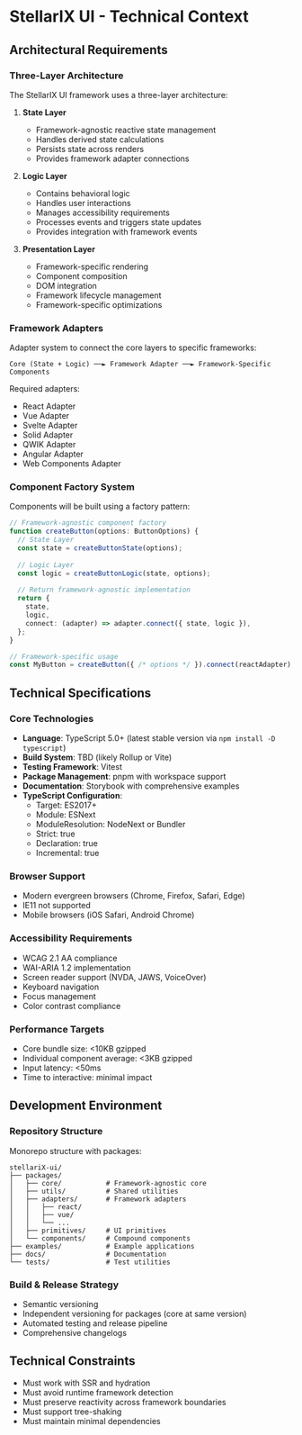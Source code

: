 # StellarIX UI - Technical Context

## Architectural Requirements

### Three-Layer Architecture

The StellarIX UI framework uses a three-layer architecture:

1. **State Layer**
   - Framework-agnostic reactive state management
   - Handles derived state calculations
   - Persists state across renders
   - Provides framework adapter connections

2. **Logic Layer**
   - Contains behavioral logic
   - Handles user interactions
   - Manages accessibility requirements
   - Processes events and triggers state updates
   - Provides integration with framework events

3. **Presentation Layer**
   - Framework-specific rendering
   - Component composition
   - DOM integration
   - Framework lifecycle management
   - Framework-specific optimizations

### Framework Adapters

Adapter system to connect the core layers to specific frameworks:

```
Core (State + Logic) ──► Framework Adapter ──► Framework-Specific Components
```

Required adapters:
- React Adapter
- Vue Adapter
- Svelte Adapter
- Solid Adapter
- QWIK Adapter
- Angular Adapter
- Web Components Adapter

### Component Factory System

Components will be built using a factory pattern:

```typescript
// Framework-agnostic component factory
function createButton(options: ButtonOptions) {
  // State Layer
  const state = createButtonState(options);
  
  // Logic Layer
  const logic = createButtonLogic(state, options);
  
  // Return framework-agnostic implementation
  return {
    state,
    logic,
    connect: (adapter) => adapter.connect({ state, logic }),
  };
}

// Framework-specific usage
const MyButton = createButton({ /* options */ }).connect(reactAdapter);
```

## Technical Specifications

### Core Technologies
- **Language**: TypeScript 5.0+ (latest stable version via `npm install -D typescript`)
- **Build System**: TBD (likely Rollup or Vite)
- **Testing Framework**: Vitest
- **Package Management**: pnpm with workspace support
- **Documentation**: Storybook with comprehensive examples
- **TypeScript Configuration**:
  - Target: ES2017+ 
  - Module: ESNext
  - ModuleResolution: NodeNext or Bundler
  - Strict: true
  - Declaration: true
  - Incremental: true

### Browser Support
- Modern evergreen browsers (Chrome, Firefox, Safari, Edge)
- IE11 not supported
- Mobile browsers (iOS Safari, Android Chrome)

### Accessibility Requirements
- WCAG 2.1 AA compliance
- WAI-ARIA 1.2 implementation
- Screen reader support (NVDA, JAWS, VoiceOver)
- Keyboard navigation
- Focus management
- Color contrast compliance

### Performance Targets
- Core bundle size: <10KB gzipped
- Individual component average: <3KB gzipped
- Input latency: <50ms
- Time to interactive: minimal impact

## Development Environment

### Repository Structure
Monorepo structure with packages:

```
stellariX-ui/
├── packages/
│   ├── core/           # Framework-agnostic core
│   ├── utils/          # Shared utilities
│   ├── adapters/       # Framework adapters
│   │   ├── react/
│   │   ├── vue/
│   │   └── ...
│   ├── primitives/     # UI primitives
│   └── components/     # Compound components
├── examples/           # Example applications
├── docs/               # Documentation
└── tests/              # Test utilities
```

### Build & Release Strategy
- Semantic versioning
- Independent versioning for packages (core at same version)
- Automated testing and release pipeline
- Comprehensive changelogs

## Technical Constraints
- Must work with SSR and hydration
- Must avoid runtime framework detection
- Must preserve reactivity across framework boundaries
- Must support tree-shaking
- Must maintain minimal dependencies 
